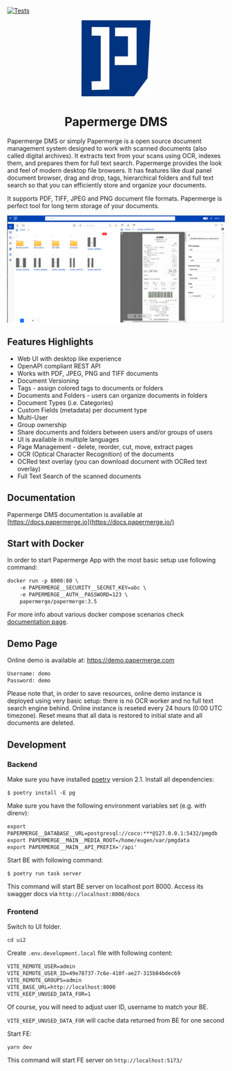 [![Tests](https://github.com/papermerge/papermerge-core/actions/workflows/tests.yml/badge.svg)](https://github.com/papermerge/papermerge-core/actions/workflows/tests.yml)

<p align="center">
<img src="./artwork/logo-w160px.png" />
</p>
<h1 align="center">Papermerge DMS</h1>

Papermerge DMS or simply Papermerge is a open source document management system
designed to work with scanned documents (also called digital archives). It
extracts text from your scans using OCR, indexes
them, and prepares them for full text search. Papermerge provides the look and feel
of modern desktop file browsers. It has features like dual panel document
browser, drag and drop, tags, hierarchical folders and full text search so that
you can efficiently store and organize your documents.

It supports PDF, TIFF, JPEG and PNG document file formats.
Papermerge is perfect tool for long term storage of your documents.

<p align="center">
<img src="./artwork/papermerge3-3.png" />
</p>

## Features Highlights

- Web UI with desktop like experience
- OpenAPI compliant REST API
- Works with PDF, JPEG, PNG and TIFF documents
- Document Versioning
- Tags - assign colored tags to documents or folders
- Documents and Folders - users can organize documents in folders
- Document Types (i.e. Categories)
- Custom Fields (metadata) per document type
- Multi-User
- Group ownership
- Share documents and folders between users and/or groups of users
- UI is available in multiple languages
- Page Management - delete, reorder, cut, move, extract pages
- OCR (Optical Character Recognition) of the documents
- OCRed text overlay (you can download document with OCRed text overlay)
- Full Text Search of the scanned documents


## Documentation

Papermerge DMS documentation is available at [https://docs.papermerge.io](https://docs.papermerge.io/)

## Start with Docker

In order to start Papermerge App with the most basic setup use following command:

    docker run -p 8000:80 \
        -e PAPERMERGE__SECURITY__SECRET_KEY=abc \
        -e PAPERMERGE__AUTH__PASSWORD=123 \
        papermerge/papermerge:3.5

For more info about various docker compose scenarios check [documentation page](https://docs.papermerge.io/latest/setup/docker-compose/).

## Demo Page

Online demo is available at: https://demo.papermerge.com

```
Username: demo
Password: demo
```

Please note that, in order to save resources, online demo instance is deployed
using very basic setup: there is no OCR worker and no full text search engine
behind. Online instance is reseted every 24 hours (0:00 UTC timezone). Reset
means that all data is restored to initial state and all documents are deleted.

## Development

### Backend

Make sure you have installed [poetry](https://python-poetry.org/) version 2.1.
Install all dependencies:

```
$ poetry install -E pg
```

Make sure you have the following environment variables set (e.g. with direnv):

```
export PAPERMERGE__DATABASE__URL=postgresql://coco:***@127.0.0.1:5432/pmgdb
export PAPERMERGE__MAIN__MEDIA_ROOT=/home/eugen/var/pmgdata
export PAPERMERGE__MAIN__API_PREFIX='/api'
```

Start BE with following command:

```
$ poetry run task server
```

This command will start BE server on localhost port 8000.
Access its swagger docs via `http://localhost:8000/docs`

### Frontend

Switch to UI folder.

```
cd ui2
```

Create `.env.development.local` file with following content:

```
VITE_REMOTE_USER=admin
VITE_REMOTE_USER_ID=49e78737-7c6e-410f-ae27-315b04bdec69
VITE_REMOTE_GROUPS=admin
VITE_BASE_URL=http://localhost:8000
VITE_KEEP_UNUSED_DATA_FOR=1
```

Of course, you will need to adjust user ID, username to match your BE.

`VITE_KEEP_UNUSED_DATA_FOR` will cache data returned from BE for one second

Start FE:

```commandline
yarn dev
```

This command will start FE server on `http://localhost:5173/`
